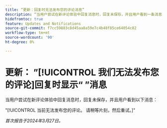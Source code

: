 ```yaml
---
title: “更新：回复时无法发布您的评论消息”
description: “当用户尝试在新评论体验中回复消息时，回复未保存，并且用户看到一条消息。”
hidefromtoc: true
feature: Updates and Notifications
source-git-commit: f7cc59883c8d45aa8a59e7c4b48f85ce64054c82
workflow-type: tm+mt
source-wordcount: '90'
ht-degree: 0%

---
```



# 更新： ”[!UICONTROL 我们无法发布您的评论]回复时显示“ ”消息

当用户尝试在新评论体验中回复消息时，回复未保存，并且用户看到以下消息：

&quot;[!UICONTROL 当前无法发布您的评论。 请稍等片刻，然后重试。]&quot;

_首次报告于2024年3月27日。_
